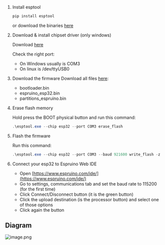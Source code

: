 1. Install esptool
    ```powershell
    pip install esptool
    ```
    or download the binaries [here](https://github.com/espressif/esptool/releases/tag/v4.6.2)

2. Download & install chipset driver (only windows)

    Download [here](https://www.silabs.com/developers/usb-to-uart-bridge-vcp-drivers?tab=downloads)

    Check the right port:
    - On Windows usually is COM3
    - On linux is /dev/ttyUSB0

3. Download the firmware
    Download all files [here](https://www.espruino.com/binaries/espruino_2v19_esp32/):
    - bootloader.bin
    - espruino_esp32.bin
    - partitions_espruino.bin

4. Erase flash memory

    Hold press the BOOT physical button and run this command:
    ```powershell
    .\esptool.exe --chip esp32 --port COM3 erase_flash
    ```
5. Flash the firmware

    Run this command:
    ```powershell
    .\esptool.exe --chip esp32 --port COM3 --baud 921600 write_flash -z --flash_mode "dio" --flash_freq "40m" 0x1000 bootloader.bin 0x10000 espruino_esp32.bin 0x8000 partitions_espruino.bin
    ```

6. Connect your esp32 to Espruino Web IDE

    - Open [https://www.espruino.com/ide/](https://www.espruino.com/ide/)
    - Go to settings, communications tab and set the baud rate to 115200 (for the first time)
    - Click Connect/Disconnect button (it is the green button)
    - Click the upload destination (is the processor button) and select one of those options
    - Click again the button


## Diagram

![image.png](https://esphome.io/_images/nodemcu_esp32-full.jpg)
